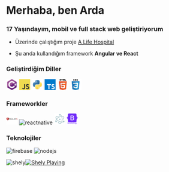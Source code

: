 <h1 align="left">Merhaba, ben Arda</h1>
<h3 align="left">17 Yaşındayım, mobil ve full stack web geliştiriyorum</h3>

- Üzerinde çalıştığım proje [A Life Hospital](https://www.alifehospital.com.tr)

- Şu anda kullandığım framework **Angular ve React**

<h3>Geliştirdiğim Diller</h3>
<p align="left">
<img src="https://raw.githubusercontent.com/devicons/devicon/master/icons/csharp/csharp-original.svg" alt="c#" width="30" height="30"/> 
<img src="https://raw.githubusercontent.com/devicons/devicon/master/icons/javascript/javascript-original.svg" alt="javascript" width="30" height="30"/>
<img src="https://raw.githubusercontent.com/devicons/devicon/master/icons/python/python-original.svg" alt="python" width="30" height="30"/>
<img src="https://raw.githubusercontent.com/devicons/devicon/master/icons/typescript/typescript-original.svg" alt="typescript" width="30" height="30"/>
<img src="https://raw.githubusercontent.com/devicons/devicon/master/icons/html5/html5-original-wordmark.svg" alt="html5" width="30" height="30"/> 
<img src="https://raw.githubusercontent.com/devicons/devicon/master/icons/css3/css3-original-wordmark.svg" alt="css3" width="30" height="30"/> 
</p>

<h3>Frameworkler</h3>
<p align="left">
<img src="https://raw.githubusercontent.com/devicons/devicon/master/icons/angularjs/angularjs-original-wordmark.svg" alt="angularjs" width="30" height="30"/> 
<img src="https://reactnative.dev/img/header_logo.svg" alt="reactnative" alt="reactnative" width="30" height="30"/> 
<img src="https://raw.githubusercontent.com/devicons/devicon/master/icons/electron/electron-original.svg" alt="electron" width="30" height="30"/> 
<img src="https://raw.githubusercontent.com/devicons/devicon/master/icons/bootstrap/bootstrap-plain-wordmark.svg" alt="bootstrap" width="30" height="30"/> 
</p>

<h3>Teknolojiler</h3>
<p align="left">
<img src="https://www.vectorlogo.zone/logos/firebase/firebase-icon.svg" alt="firebase" width="30" height="30"/> 
<img src="https://upload.wikimedia.org/wikipedia/commons/d/d9/Node.js_logo.svg" alt="nodejs" width="30" height="30"/>  
</p>

<p align="left"><img align="left" src="https://github-readme-stats.vercel.app/api/top-langs/?username=jondot&layout=compact" alt="shely"/></p>


[<img src="https://now-playing-codestackr.vercel.app/api/spotify-playing" alt="Shely Playing" width="350" />](https://open.spotify.com/user/swyqyimdc12jajde4vpwd2x1b)

